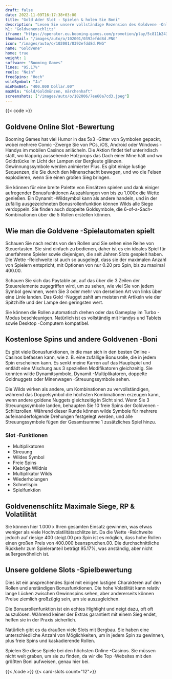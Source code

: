 ```yaml
---
draft: false
date: 2022-11-09T16:17:38+03:00
title: "Gold Ader Slot - Spielen & holen Sie Boni"
description: "Lesen Sie unsere vollständige Rezension des Goldvene -Online Slot von boomenden Spielen. Wir behandeln die Funktionen, Rückkehr und wo wir mit den besten Casino -Boni spielen können."
h1: "Goldvenenschlitz"
iframe: "https://operator.eu.booming-games.com/promotion/play/5c811b24362176000fa6a2e2/desktop/demo-links/en"
thumbnail: "/images/auto/o/102001/0392efdd8d.PNG"
icon: "/images/auto/o/102001/0392efdd8d.PNG"
name: "Goldvene"
home: true
weight: 1
software: "Booming Games"
lines: "95.17%"
reels: "Nein"
freeSpins: "Hoch"
wildSymbol: "Ja"
minMaxBet: "400.000 Dollar.00"
maxWin: "Gold/Goldmünzen, märchenhaft"
screenshots: ["/images/auto/o/102006/7ee60a7cd3.jpeg"]
---
```


{{< code >}}<h2>Goldvene Online Slot -Bewertung</h2><p>Booming Games hat viel Humor in das 5x3 -Gitter von Symbolen gepackt, wobei mehrere Comic -Zwerge Sie von PCs, iOS, Android oder Windows -Handys im mobilen Casinos anlächeln. Die Aktion findet tief unterirdisch statt, wo klapprig aussehende Holzprops das Dach einer Mine hält und wo Goldstücke im Licht der Lampen der Bergleute glänzen. Gewinnungssymbole werden animierter Plus. Es gibt einige lustige Sequenzen, die Sie durch den Minenschacht bewegen, und wo die Felsen explodieren, wenn Sie einen großen Sieg bringen.</p><p>Sie können für eine breite Palette von Einsätzen spielen und dank einiger aufregender Bonusfunktionen Auszahlungen von bis zu 1.000x die Wette genießen. Ein Dynamit -Wildsymbol kann als andere handeln, und in der zufällig ausgezeichneten Bonusrollenfunktion können Wilds alle Siege verdoppeln. Sie finden auch doppelte Goldsymbole, die 6-of-a-Sach-Kombinationen über die 5 Rollen erstellen können.</p><h2>Wie man die Goldvene -Spielautomaten spielt</h2><p>Schauen Sie nach rechts von den Rollen und Sie sehen eine Reihe von Steuertasten. Sie sind einfach zu bedienen, daher ist es ein ideales Spiel für unerfahrene Spieler sowie diejenigen, die seit Jahren Slots gespielt haben. Die Wette -Reichweite ist auch so ausgelegt, dass sie der maximalen Anzahl von Spielern entspricht, mit Optionen von nur 0.20 pro Spin, bis zu maximal 400.00.</p><p>Schauen Sie sich das Paytable an, auf das über die 3 Zeilen der Steuerelemente zugegriffen wird, um zu sehen, wie viel Sie von jedem Symbol gewinnen, wenn Sie 3 oder mehr von derselben Art von links über eine Linie landen. Das Gold -Nugget zahlt am meisten mit Artikeln wie der Spitzhilfe und der Lampe den geringsten wert.</p><p>Sie können die Rollen automatisch drehen oder das Gameplay im Turbo -Modus beschleunigen. Natürlich ist es vollständig mit Handys und Tablets sowie Desktop -Computern kompatibel.</p><h2>Kostenlose Spins und andere Goldvenen -Boni</h2><p>Es gibt viele Bonusfunktionen, in die man sich in den besten Online -Casinos befassen kann, wie z. B. eine zufällige Bonusrolle, die in jedem Spin erscheinen kann. Es senkt meine Karren auf das Hauptspiel und entlädt eine Mischung aus 3 speziellen Modifikatoren gleichzeitig. Sie konnten wilde Dynamitsymbole, Dynamit -Multiplikatoren, doppelte Goldnuggets oder Minenwagen -Streuungssymbole sehen.</p><p>Die Wilds wirken als andere, um Kombinationen zu vervollständigen, während das Doppelsymbol die höchsten Kombinationen erzeugen kann, wenn andere goldene Nuggets gleichzeitig in Sicht sind. Wenn Sie 3 Streuungssymbole landen, behaupten Sie 10 freie Spins der Goldvenen -Schlitzrollen. Während dieser Runde können wilde Symbole für mehrere aufeinanderfolgende Drehungen festgelegt werden, und alle Streuungssymbole fügen der Gesamtsumme 1 zusätzliches Spiel hinzu.</p><h3>
Slot -Funktionen</h3><ul>
<li></span>
Multiplikatoren</li>
<li></span>
Streuung</li>
<li></span>
Wildes Symbol</li>
<li></span>
Freie Spins</li>
<li></span>
Klebrige Wildnis</li>
<li></span>
Multiplikator Wilds</li>
<li></span>
Wiederholungen</li>
<li></span>
Schnellspin</li>
<li></span>
Spielfunktion</li></ul><h2>Goldvenenschlitz Maximale Siege, RP & Volatilität</h2><p>Sie können hier 1.000 x Ihren gesamten Einsatz gewinnen, was etwas weniger als viele Hochvolatilitätsschlitze ist. Da die Wette -Reichweite jedoch auf riesige 400 steigt.00 pro Spin ist es möglich, dass hohe Rollen einen großen Preis von 400.000 beanspruchen.00. Die durchschnittliche Rückkehr zum Spieleranteil beträgt 95.17%, was anständig, aber nicht außergewöhnlich ist.</p><h2>Unsere goldene Slots -Spielbewertung</h2><p>Dies ist ein ansprechendes Spiel mit einigen lustigen Charakteren auf den Rollen und anständigen Bonusfunktionen. Die hohe Volatilität kann relativ lange Lücken zwischen Gewinnspins sehen, aber andererseits können Preise ziemlich großzügig sein, um sie auszugleichen.</p><p>Die Bonusrollenfunktion ist ein echtes Highlight und neigt dazu, oft oft auszulösen. Während keiner der Extras garantiert mit einem Sieg endet, helfen sie in der Praxis sicherlich.</p><p>Natürlich gibt es da draußen viele Slots mit Bergbau. Sie haben eine unterschiedliche Anzahl von Möglichkeiten, um in jedem Spin zu gewinnen, plus freie Spins und kaskadierende Rollen.</p><p>Spielen Sie diese Spiele bei den höchsten Online -Casinos. Sie müssen nicht weit graben, um sie zu finden, da wir die Top -Websites mit den größten Boni aufweisen, genau hier bei.</p>{{< /code >}}
{{< card-slots count="12">}}
